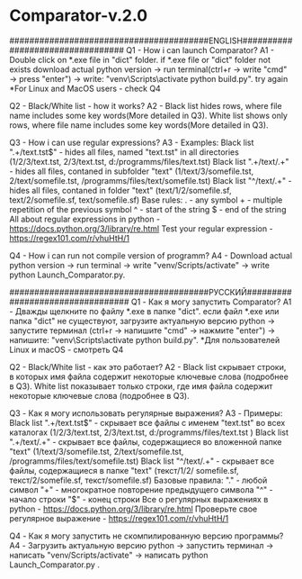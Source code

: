 # Comparator-v.2.0
########################################ENGLISH#################################
Q1 - How i can launch Comparator?
A1 - Double click on *.exe file in "dict" folder. if *.exe file or "dict" folder not exists download actual python version -> run terminal(ctrl+r -> write "cmd" -> press "enter") -> write:
"venv\Scripts\activate
python build.py". 
try again
*For Linux and MacOS users - check Q4

Q2 - Black/White list - how it works?
A2 - Black list hides rows, where file name includes some key words(More detailed in Q3). White list shows only rows, where file name includes some key words(More detailed in Q3).

Q3 - How i can use regular expressions?
A3 - Examples:
        Black list ".+/text.tst$" - hides all files, named "text.tst" in all directories (1/2/3/text.tst, 2/3/text.tst, d:/programms/files/text.tst)
        Black list ".+/text/.+" - hides all files, contaned in subfolder "text" (1/text/3/somefile.tst, 2/text/somefile.tst, /programms/files/text/somefile.tst)
        Black list "^/text/.+" - hides all files, contaned in folder "text" (text/1/2/somefile.sf, text/2/somefile.sf, text/somefile.sf)
    Base rules:
        . - any symbol
        + - multiple repetition of the previous symbol
        ^ - start of the string
        $ - end of the string
    All about regular expressions in python - https://docs.python.org/3/library/re.html
    Test your regular expression - https://regex101.com/r/vhuHtH/1
        
Q4 - How i can run not compile version of programm?
A4 - Download actual python version -> run terminal -> write "venv/Scripts/activate" -> write python Launch_Comparator.py.

########################################РУССКИЙ#################################
Q1 - Как я могу запустить Comparator?
A1 - Дважды щелкните по файлу *.exe в папке "dict". если файл *.exe или папка "dict" не существуют, загрузите актуальную версию python -> запустите терминал (ctrl+r -> напишите "cmd" -> нажмите "enter") -> напишите:
"venv\Scripts\activate
python build.py".
*Для пользователей Linux и macOS - смотреть Q4

Q2 - Black/White list - как это работает?
A2 - Black list скрывает строки, в которых имя файла содержит некоторые ключевые слова (подробнее в Q3). White list показывает только строки, где имя файла содержит некоторые ключевые слова (подробнее в Q3).

Q3 - Как я могу использовать регулярные выражения?
A3 - Примеры:
Black list ".+/text.tst$" - скрывает все файлы с именем "text.tst" во всех каталогах (1/2/3/text.tst, 2/3/text.tst, d:/programms/files/text.tst )
Black list ".+/text/.+" - скрывает все файлы, содержащиеся во вложенной папке "text" (1/text/3/somefile.tst, 2/text/somefile.tst, /programms/files/text/somefile.tst)
Black list "^/text/.+" - скрывает все файлы, содержащиеся в папке "text" (текст/1/2/ somefile.sf, текст/2/somefile.sf, текст/somefile.sf)
Базовые правила:
"." - любой символ
"+" - многократное повторение предыдущего символа
"^" - начало строки
"$" - конец строки
Все о регулярных выражениях в python - https://docs.python.org/3/library/re.html
Проверьте свое регулярное выражение - https://regex101.com/r/vhuHtH/1

Q4 - Как я могу запустить не скомпилированную версию программы?
A4 - Загрузить актуальную версию python -> запустить терминал -> написать "venv/Scripts/activate" -> написать python Launch_Comparator.py .
